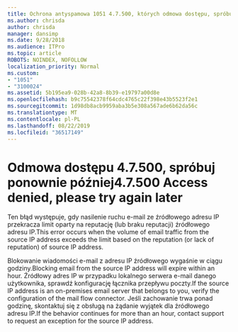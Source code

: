 ```yaml
---
title: Ochrona antyspamowa 1051 4.7.500, których odmowa dostępu, spróbuj ponownie później
ms.author: chrisda
author: chrisda
manager: dansimp
ms.date: 9/28/2018
ms.audience: ITPro
ms.topic: article
ROBOTS: NOINDEX, NOFOLLOW
localization_priority: Normal
ms.custom:
- "1051"
- "3100024"
ms.assetid: 5b195ea9-028b-42a8-8b39-e19797a00d8e
ms.openlocfilehash: b9c75542378f64cdc4765c22f398e43b5523f2e1
ms.sourcegitcommit: 1d98db8acb9959aba3b5e308a567ade6b62da56c
ms.translationtype: MT
ms.contentlocale: pl-PL
ms.lasthandoff: 08/22/2019
ms.locfileid: "36517149"
---
```

# <a name="47500-access-denied-please-try-again-later"></a><span data-ttu-id="53e91-102">Odmowa dostępu 4.7.500, spróbuj ponownie później</span><span class="sxs-lookup"><span data-stu-id="53e91-102">4.7.500 Access denied, please try again later</span></span>

<span data-ttu-id="53e91-103">Ten błąd występuje, gdy nasilenie ruchu e-mail ze źródłowego adresu IP przekracza limit oparty na reputację (lub braku reputacji) źródłowego adresu IP.</span><span class="sxs-lookup"><span data-stu-id="53e91-103">This error occurs when the volume of email traffic from the source IP address exceeds the limit based on the reputation (or lack of reputation) of source IP address.</span></span>

<span data-ttu-id="53e91-104">Blokowanie wiadomości e-mail z adresu IP źródłowego wygaśnie w ciągu godziny.</span><span class="sxs-lookup"><span data-stu-id="53e91-104">Blocking email from the source IP address will expire within an hour.</span></span> <span data-ttu-id="53e91-105">Źródłowy adres IP w przypadku lokalnego serwera e-mail danego użytkownika, sprawdź konfigurację łącznika przepływu poczty.</span><span class="sxs-lookup"><span data-stu-id="53e91-105">If the source IP address is an on-premises email server that belongs to you, verify the configuration of the mail flow connector.</span></span> <span data-ttu-id="53e91-106">Jeśli zachowanie trwa ponad godzinę, skontaktuj się z obsługą na żądanie wyjątek dla źródłowego adresu IP.</span><span class="sxs-lookup"><span data-stu-id="53e91-106">If the behavior continues for more than an hour, contact support to request an exception for the source IP address.</span></span>
